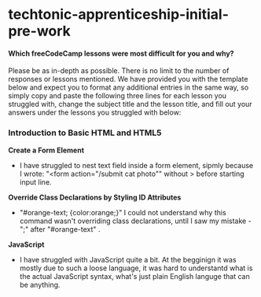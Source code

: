 # techtonic-apprenticeship-initial-pre-work

#### Which freeCodeCamp lessons were most difficult for you and why? 
Please be as in-depth as possible. There is no limit to the number of responses or lessons
mentioned. We have provided you with the
template below and expect you to format any
additional entries in the same way, so
simply copy and paste the following three
lines for each lesson you struggled with,
change the subject title and the lesson
title, and fill out your answers under the
lessons you struggled with below:
### Introduction to Basic HTML and HTML5
**Create a Form Element**
- I have struggled to nest text field inside a form element,
 sipmly because I wrote: "<form action="/submit cat photo"" 
without > before starting input line.  

**Override Class Declarations by Styling ID Attributes**
- "#orange-text;
  {color:orange;}" 
  I could not understand why this command wasn't overriding 
class declarations, until I saw my mistake - ";" after "#orange-text" .

**JavaScript**
- I have struggled with JavaScript quite a bit. At the begginign it was mostly due 
to such a loose language, it was hard to understantd what is the actual JavaScript syntax,
 what's just plain English languge that can be anything.  
